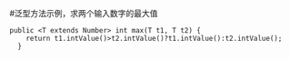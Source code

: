 #泛型方法示例，求两个输入数字的最大值

	public <T extends Number> int max(T t1, T t2) {
	    return t1.intValue()>t2.intValue()?t1.intValue():t2.intValue();
	  }